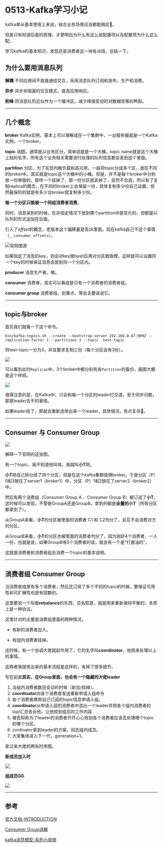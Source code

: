 # 0513-Kafka学习小记

kafka单从基本使用上来说，结合业务场景应该都能搞定:dog:。

但是只有知道后面的原理，才更明白为什么有这么些配置项以及配置项为什么这么配。

学习kafka的基本知识，发现还是消费者这一块有点绕，总结一下。



## 为什么要用消息队列

**解耦**   不同应用间不直接通信交互，采用消息队列订阅和发布，生产和消费。

**异步**   异步非阻塞的交互模式，提高应用响应。

**削峰**   将消息队列近似作为一个缓冲区，减少峰值变动时对数据库等的鸭梨。

-----

## 几个概念

**broker**  Kafka实例，基本上可以理解成在一个集群中，一台服务器就是一个Kafka实例，一个broker。

**topic** 话题。通常是以业务区分，简单说就是一个大桶，topic name就是这个大桶上贴的名字，所有这个业务相关需要进行处理的队列信息都会丢到这个里面。

**partition** 分区。为了实现均衡负载和高可用，一般将topic分成多个区，放在不同的broker中。其实就是topic这个大桶中的小桶。但是，并不是每个broker中分别放一份单独的，那样一个挂掉了，那一份分区就丢掉了，显然不合适，所以有了复制replica的概念，在不同的broker上会保留一份，具体复制多少份自己设置，但然最保险的就是有多少台broker就复制多少份。

**每一个分区只能被一个同组消费者消费**。

同时，消息来到的时候，在非指定情况下放到哪个partition中是变化的，但都是以队列的形式追加在后面。

引入了*offset*的概念，老版本这个偏移量是丢zk里面，现在kafka自己干这个事情（`__consumer_offsets`）。


![官网图源](_media\20190513-01.png)

如果指定了消息的key，则会对key做hash后再对分区数取模，这样就可以设置同一个key的时候保证消息会放到同一个分区内。

**producer** 消息生产者，略。

**consumer** 消费者，其实可以看成是只有一个消费者的消费者组。

**consumer group** 消费者组，划重点，等会主要说说它。

-----

##  topic与broker

首先我们就看一下这个命令。  

`bin/kafka-topics.sh --create --bootstrap-server 192.168.0.87:9092 --replication-factor 3 --partitions 3 --topic  test-topic ` 

将test-topic一分为3，并且要求复制三份（每个分区会有3份）。

![](_media\20190513-04.png)

可以看到此时`Replicas`中，3个broker中都分别有各`Partition`的备份，画图大概是这个样纸。

![](_media\20190513-05.png)

值得注意的是，在Kafka中，只会和每一个分区的leader打交道，至于同步问题，那是leader去干的事情。

如果leader挂了，那就会重新选举出来一个leader，具体情况，有点复杂:rofl:。

-----

## Consumer 与 Consumer Group

![](_media\20190513-06.png)



解释一下官网的这张图。

有一个topic，我不知道他叫啥，我就叫**小T**吧。

**小T**把自己拆分成了四个分区，但是在这个kafka集群就俩broker。于是分区（P）0和3放在了server1（broker1）中，分区（P）1和2放在了server2（broker2）中。

然后有两个消费组（Consumer Group A 、Consumer Group B）都订阅了**小T**，这时候可以发现，不管是GroupA还是GroupB，拿到的都是**全量的小T**（所有分区都拿到了）。

从GroupA来看，**小T**的分区被里面的消费者 C1 和 C2均分了，且互不会消费对方的分区。

从GroupB来看，**小T**的分区也被里面的消费者均分了，因为刚好4个消费者，一人一份，也就是说，如果GroupB有5个消费者的话，就会有一个是“打酱油的”。

这就是消费者和消费者组去消费一个topic的基本说明。

-----

## 消费者组 Consumer Group

当消费者组里有多个消费者，然后还订阅了多个不同的topic的时候，要保证可用性和可扩展性也是有招数的。

这里要说一个叫做**rebalance**的东西，见名知意，就是用来重新保持平衡的，本质上是一种协议。

这里针对的主要是消费组里面的两种情况。

- 有新的消费者加入。

- 有组内消费者挂掉。

这时候，有一个协调大佬就起作用了，它的名字叫**coordinator**，他用来处理以上的事情。

这两者我提炼出来的基本流程是这样的，省掉了很多细节。

写在前面**其实，在Group里面，也会有一个隐藏的大佬leader**

1. 当组内消费者数目变动的时候（新加/挂掉）。
2. **coordinator**向各个消费者发送重新申请入组命令
3. 各个消费者携带自己订阅的topic信息申请入组。
4. **coordinator**从申请入组的消费者中选出一个leader并把各个组内消费者的topi汇总告诉他，让他规划组员的工作内容
5. 被告知称为了leader的消费者开开心心规划各个消费者应该去处理哪个topic的哪个分区。
6. cordinator拿到leader的方案，同志组内成员。
7. 大家集体进入下一代，generation+1。

拿过来大佬的两张时序图。



**新成员加入时**

![](_media\20190513-07.png)



**组成员GG**

![](_media\20190513-08.png)





-----

## 参考

[官方文档-INTRODUCTION](<http://kafka.apache.org/intro>)

[Consumer Group详解](<http://www.cnblogs.com/huxi2b/p/6223228.html>)

[kafka消息模型-系列小视频](https://www.bilibili.com/video/av32925832?t=511)







